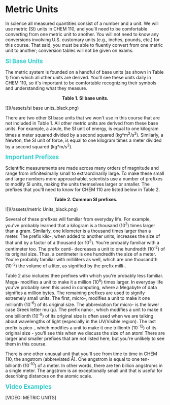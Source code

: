 # Metric Units
<p>In science all measured quantities consist of a number and a unit. We will use metric (SI) units in CHEM 110, and you'll need to be comfortable converting from one metric unit to another. You will not need to know any conversions involving U.S. customary units (e.g., inches, pounds, etc.) for this course. That said, you must be able to fluently convert from one metric unit to another; conversion tables will not be given on exams.</p>
<p><span style="font-size: 14pt; color: #33cccc;"><strong>SI Base Units<br /></strong></span></p>
<p>The metric system is founded on a handful of base units (as shown in Table 1) from which all other units are derived. You'll see these units daily in CHEM 110, so it's important to be comfortable recognizing their symbols and understanding what they measure.</p>
<p style="text-align: center;"><strong>Table 1. SI base units.</strong></p>
![](/assets/si base units_black.png)
<p>There are two other SI base units that we won't use in this course that are not included in Table 1. All other metric units are derived from these base units. For example, a Joule, the SI unit of energy, is equal to one kilogram times a meter squared divided by a second squared (kg*m<sup>2</sup>/s<sup>2</sup>). Similarly, a Newton, the SI unit of force, is equal to one kilogram times a meter divided by a second squared (kg*m/s<sup>2</sup>).</p>
<p><span style="font-size: 14pt; color: #33cccc;"><strong>Important Prefixes<br /></strong></span></p>
<p>Scientific measurements are made across many orders of magnitude and range from infinitesimally small to extraordinarily large. To make these small and large numbers more approachable, scientists use a number of prefixes to modify SI units, making the units themselves larger or smaller. The prefixes that you'll need to know for CHEM 110 are listed below in Table 2.</p>
<p style="text-align: center;">&nbsp;<strong>Table 2. Common SI prefixes.</strong></p>
![](/assets/metric Units_black.png)
<p>Several of these prefixes will familiar from everyday life. For example, you've probably learned that a kilogram is a thousand (10<sup>3</sup>) times larger than a gram. Similarly, one kilometer is a thousand times larger than a meter. The prefix kilo-, when added to another units, increases the size of that unit by a factor of a thousand (or 10<sup>3</sup>). You're probably familiar with a centimeter too. The prefix centi- decreases a unit to one hundredth (10<sup>-2</sup>) of its original size. Thus, a centimeter is one hundredth the size of a meter. You're probably familiar with milliliters as well, which are one thousandth (10<sup>-3</sup>) the volume of a liter, as signified by the prefix milli-.</p>
<p>Table 2 also includes thee prefixes with which you're probably less familiar. Mega- modifies a unit to make it a million (10<sup>6</sup>) times larger. In everyday life you've probably seen this used in computing, where a Megabyte of data signifies a million bytes. The remaining prefixes are used to signify extremely small units. The first, micro-, modifies a unit to make it one millionth (10<sup>-6</sup>) of its original size. The abbreviation for micro- is the lower case Greek letter mu (&mu;). The prefix nano-, which modifies a unit to make it one billionth (10<sup>-9</sup>) of its original size is often used when we are talking about wavelengths of light (especially in the UV/Visible region).  The last prefix is pico-, which modifies a unit to make it one trillionth (10<sup>-12</sup>) of its original size - you'll see this when we discuss the size of an atom!  There are larger and smaller prefixes that are not listed here, but you're unlikely to see them in this course.</p>
<p>There is one other unusual unit that you'll see from time to time in CHEM 110, the angstrom (abbreviated &Aring;). One angstrom is equal to one ten-billionth (10<sup>-10</sup>) of a meter. In other words, there are ten billion angstroms in a single meter. The angstrom is an exceptionally small unit that is useful for describing distances on the atomic scale.</p>
<p><span style="font-size: 14pt; color: #33cccc;"><strong>Video Examples</strong></span></p>

[VIDEO: METRIC UNITS]